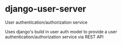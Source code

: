 # django-user-server
User authentication/authorization service

Uses django's build in user auth model to provide a user authentication/authorization service via REST API
